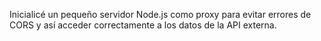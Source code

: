 Inicialicé un pequeño servidor Node.js como proxy para evitar errores de CORS y así acceder correctamente a los datos de la API externa.
